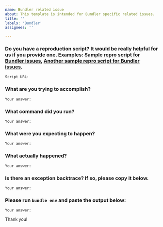 ```yaml
---
name: Bundler related issue
about: This template is intended for Bundler specific related issues.
title: ''
labels: 'Bundler'
assignees: ''

---
```


<!--

Thank you for contributing to the [rubygems](https://github.com/rubygems/rubygems) repository, and specifically to the [Bundler](https://bundler.io/) gem.

Before opening your issue, make sure you have checked [our filing issues guide](https://github.com/rubygems/rubygems/blob/master/bundler/doc/contributing/ISSUES.md).

Please answer the following questions so we can process your issue as fast as possible:

-->

### Do you have a reproduction script? It would be really helpful for us if you provide one. Examples: [Sample repro script for Bundler issues](https://gist.github.com/xaviershay/6207550), [Another sample repro script for Bundler issues](https://gist.github.com/xaviershay/6295889).

    Script URL: 

### What are you trying to accomplish?

    Your answer:

### What command did you run?

    Your answer:

### What were you expecting to happen?

    Your answer:

### What actually happened?

    Your answer:

### Is there an exception backtrace? If so, please copy it below.

    Your answer:

### Please run `bundle env` and paste the output below:

    Your answer:

Thank you!
